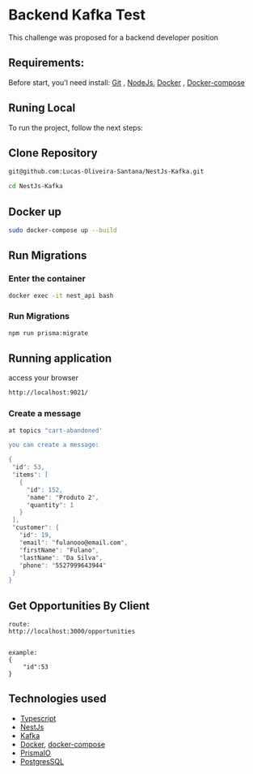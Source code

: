 <h1> Backend Kafka Test </h1>
This challenge was proposed for a backend developer position

## Requirements:

Before start, you'l need install: [Git](https://git-scm.com/book/en/v2/Getting-Started-Installing-Git) , [NodeJs](https://nodejs.org/en/download/), [Docker](https://docs.docker.com/engine/install/) , [Docker-compose](https://docs.docker.com/compose/install/)


## Runing Local
To run the project, follow the next steps:

## Clone Repository
```bash
git@github.com:Lucas-Oliveira-Santana/NestJs-Kafka.git

cd NestJs-Kafka
```



 ## Docker up
  ```bash
  sudo docker-compose up --build
  ```

 ## Run Migrations

 ### Enter the container
   ```bash
  docker exec -it nest_api bash
  ```

 ### Run Migrations
   ```bash
  npm run prisma:migrate
  ```

## Running application
access your browser
```bash
http://localhost:9021/
```

### Create a message
 ```bash
at topics "cart-abandoned'

you can create a message:

{
  "id": 53,
  "items": [
    {
      "id": 152,
      "name": "Produto 2",
      "quantity": 1
    }
  ],
  "customer": {
    "id": 19,
    "email": "fulanooo@email.com",
    "firstName": "Fulano",
    "lastName": "Da Silva",
    "phone": "5527999643944"
  }
}
```

## Get Opportunities By Client
```
route:
http://localhost:3000/opportunities


example:
{
	"id":53
}
```

## Technologies used
- [Typescript](https://www.typescriptlang.org/)
- [NestJs](https://nestjs.com/)
- [Kafka](https://kafka.apache.org/)
- [Docker](https://www.docker.com/), [docker-compose](https://docs.docker.com/compose/)
- [PrismaIO](https://www.prisma.io/)
- [PostgresSQL](https://www.postgresql.org/)

